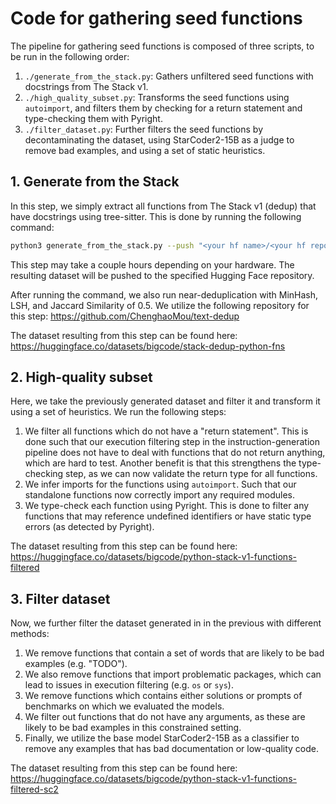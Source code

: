 # Code for gathering seed functions

The pipeline for gathering seed functions is composed of three scripts, to be run in the following order:

1. `./generate_from_the_stack.py`: Gathers unfiltered seed functions with docstrings from The Stack v1.
2. `./high_quality_subset.py`: Transforms the seed functions using `autoimport`, and filters them by checking for a return statement and type-checking them with Pyright.
3. `./filter_dataset.py`: Further filters the seed functions by decontaminating the dataset, using StarCoder2-15B as a judge to remove bad examples, and using a set of static heuristics.

## 1. Generate from the Stack

In this step, we simply extract all functions from The Stack v1 (dedup) that have docstrings using tree-sitter. This is done by running the following command:

```bash
python3 generate_from_the_stack.py --push "<your hf name>/<your hf repo>"
```

This step may take a couple hours depending on your hardware. The resulting dataset will be pushed to the specified Hugging Face repository.

After running the command, we also run near-deduplication with MinHash, LSH, and Jaccard Similarity of 0.5.
We utilize the following repository for this step: https://github.com/ChenghaoMou/text-dedup

The dataset resulting from this step can be found here: https://huggingface.co/datasets/bigcode/stack-dedup-python-fns

## 2. High-quality subset

Here, we take the previously generated dataset and filter it and transform it using a set of heuristics.
We run the following steps:

1. We filter all functions which do not have a "return statement". This is done such that our execution
   filtering step in the instruction-generation pipeline does not have to deal with functions that do not return anything, which
   are hard to test. Another benefit is that this strengthens the type-checking step, as we can now validate the return type for all functions.
2. We infer imports for the functions using `autoimport`. Such that our standalone functions now correctly import any required modules.
3. We type-check each function using Pyright. This is done to filter any functions that may reference undefined identifiers or have static type errors (as detected by
   Pyright).

The dataset resulting from this step can be found here: https://huggingface.co/datasets/bigcode/python-stack-v1-functions-filtered

## 3. Filter dataset

Now, we further filter the dataset generated in in the previous with different methods:

1. We remove functions that contain a set of words that are likely to be bad examples (e.g. "TODO").
2. We also remove functions that import problematic packages, which can lead to issues in execution filtering (e.g. `os` or `sys`).
3. We remove functions which contains either solutions or prompts of benchmarks on which we evaluated the models.
4. We filter out functions that do not have any arguments, as these are likely to be bad examples in this constrained setting.
5. Finally, we utilize the base model StarCoder2-15B as a classifier to remove any examples that has bad documentation or low-quality code.

The dataset resulting from this step can be found here: https://huggingface.co/datasets/bigcode/python-stack-v1-functions-filtered-sc2
